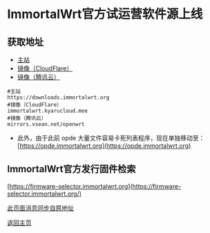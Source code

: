 # ImmortalWrt官方试运营软件源上线          

## 获取地址

* [主站](https://downloads.immortalwrt.org)  
* [镜像（CloudFlare）](immortalwrt.kyarucloud.moe)
* [镜像（腾讯云）](mirrors.vsean.net/openwrt)      

```
#主站
https://downloads.immortalwrt.org 
#镜像（CloudFlare）
immortalwrt.kyarucloud.moe
#镜像（腾讯云）
mirrors.vsean.net/openwrt 
```

* 此外，由于此前 opde 大量文件容易卡死列表程序，现在单独移动至：                  
[https://opde.immortalwrt.org](https://opde.immortalwrt.org)          

## ImmortalWrt官方发行固件检索        
[https://firmware-selector.immortalwrt.org](https://firmware-selector.immortalwrt.org/)


[此页面消息同步自原地址](https://t.me/ctcgfw_openwrt_discuss/461245)                


[返回主页](https://boduoyejieyi666.github.io/whonolikeboduoyejieyi/)           

